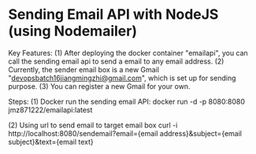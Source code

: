 # Sending Email API with NodeJS (using Nodemailer)

Key Features:
(1) After deploying the docker container "emailapi", you can call the sending email api to send a email to any email address.
(2) Currently, the sender email box is a new Gmail "devopsbatch16jiangmingzhi@gmail.com", which is set up for sending purpose.
(3) You can register a new Gmail for your own. 

Steps:
(1) Docker run the sending email API:
docker run -d -p 8080:8080 jmz871222/emailapi:latest

(2) Using url to send email to target email box
curl -i http://localhost:8080/sendemail?email={email address}&subject={email subject}&text={email text}
